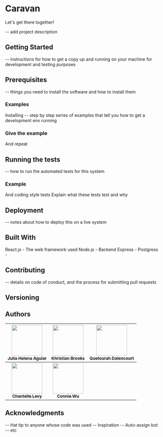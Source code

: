 # Caravan

Let's get there together!

-- add project description

## Getting Started

-- instructions for how to get a copy up and running on your machine for development and testing purposes

## Prerequisites

-- things you need to install the software and how to install them

### Examples

Installing
-- step by step series of examples that tell you how to get a development env running

### Give the example

And repeat

## Running the tests

-- how to run the automated tests for this system

### Example

And coding style tests
Explain what these tests test and why

## Deployment

-- notes about how to deploy this on a live system

## Built With

React.js - The web framework used
Node.js - Backend
Express -
Postgress -

## Contributing

-- details on code of conduct, and the process for submitting pull requests

## Versioning

## Authors

| [<img src="https://avatars2.githubusercontent.com/u/25853876?s=460&v=4" width="100px;"/><br /><sub><b>Julia Helena Aguiar</b></sub>](https://github.com/jhrbva)<br /> | [<img src="https://avatars1.githubusercontent.com/u/7966507?s=460&v=4" width="100px;"/><br /><sub><b>Khristian Brooks</b></sub>](https://github.com/kcode20)<br /> | [<img src="https://avatars1.githubusercontent.com/u/9854881?s=460&v=4" width="100px;"/><br /><sub><b>Quetourah Dalencourt</b></sub>](https://github.com/Quetourah)<br /> |
| :-------------------------------------------------------------------------------------------------------------------------------------------------------------------: | :----------------------------------------------------------------------------------------------------------------------------------------------------------------: | ------------------------------------------------------------------------------------------------------------------------------------------------------------------------ |
| [<img src="https://avatars0.githubusercontent.com/u/12536700?s=460&v=4" width="100px;"/><br /><sub><b>Chantelle Levy</b></sub>](https://github.com/chanie01234)<br /> |  [<img src="https://avatars2.githubusercontent.com/u/38799293?s=460&v=4" width="100px;"/><br /><sub><b>Connie Wu</b></sub>](https://github.com/connie-code)<br />  |

## Acknowledgments

-- Hat tip to anyone whose code was used
-- Inspiration
-- Auto-assign bot
-- etc
